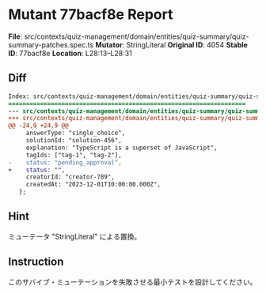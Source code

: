 # Mutant 77bacf8e Report

**File**: src/contexts/quiz-management/domain/entities/quiz-summary/quiz-summary-patches.spec.ts
**Mutator**: StringLiteral
**Original ID**: 4054
**Stable ID**: 77bacf8e
**Location**: L28:13–L28:31

## Diff

```diff
Index: src/contexts/quiz-management/domain/entities/quiz-summary/quiz-summary-patches.spec.ts
===================================================================
--- src/contexts/quiz-management/domain/entities/quiz-summary/quiz-summary-patches.spec.ts	original
+++ src/contexts/quiz-management/domain/entities/quiz-summary/quiz-summary-patches.spec.ts	mutated #4054
@@ -24,9 +24,9 @@
     answerType: "single_choice",
     solutionId: "solution-456",
     explanation: "TypeScript is a superset of JavaScript",
     tagIds: ["tag-1", "tag-2"],
-    status: "pending_approval",
+    status: "",
     creatorId: "creator-789",
     createdAt: "2023-12-01T10:00:00.000Z",
   };
```

## Hint

ミューテータ "StringLiteral" による置換。

## Instruction

このサバイブ・ミューテーションを失敗させる最小テストを設計してください。
